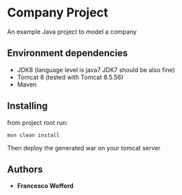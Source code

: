 # Company Project
An example Java project to model a company

## Environment dependencies
- JDK8 (language level is java7 JDK7 should be also fine)
- Tomcat 8 (tested with Tomcat 8.5.56)
- Maven

## Installing
from project root run:
```
mvn clean install
```
Then deploy the generated war on your tomcat server



## Authors

* **Francesco Wofford** 
